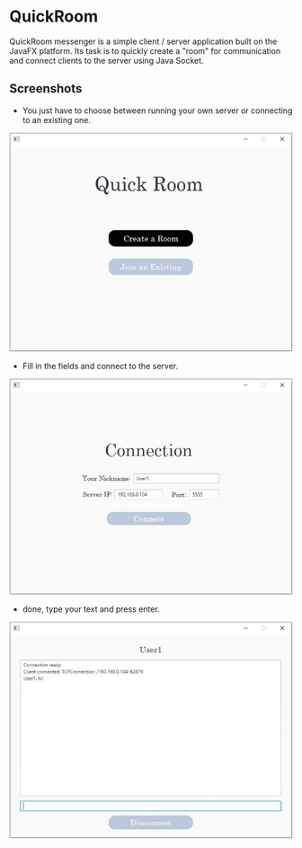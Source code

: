 # QuickRoom

QuickRoom messenger is a simple client / server application built on the JavaFX platform. Its task is to quickly create a "room" for communication and connect clients to the server using Java Socket.

## Screenshots
* You just have to choose between running your own server or connecting to an existing one.

![alt text](https://github.com/DmytroAksonenko/quick_room/blob/main/images/qr1.JPG?raw=true)

* Fill in the fields and connect to the server.

![alt text](https://github.com/DmytroAksonenko/quick_room/blob/main/images/qr2.JPG?raw=true)

* done, type your text and press enter.

![alt text](https://github.com/DmytroAksonenko/quick_room/blob/main/images/qr3.JPG?raw=true)